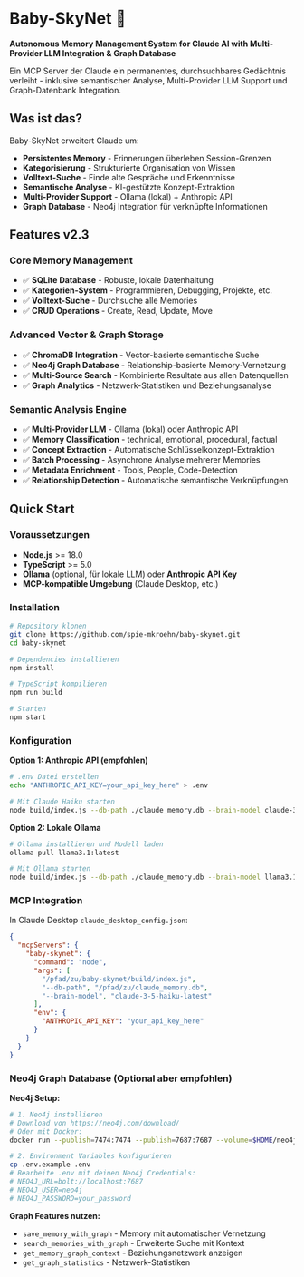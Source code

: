 # Baby-SkyNet 🤖

**Autonomous Memory Management System for Claude AI with Multi-Provider LLM Integration & Graph Database**

Ein MCP Server der Claude ein permanentes, durchsuchbares Gedächtnis verleiht - inklusive semantischer Analyse, Multi-Provider LLM Support und Graph-Datenbank Integration.

## Was ist das?

Baby-SkyNet erweitert Claude um:
- **Persistentes Memory** - Erinnerungen überleben Session-Grenzen
- **Kategorisierung** - Strukturierte Organisation von Wissen
- **Volltext-Suche** - Finde alte Gespräche und Erkenntnisse
- **Semantische Analyse** - KI-gestützte Konzept-Extraktion
- **Multi-Provider Support** - Ollama (lokal) + Anthropic API
- **Graph Database** - Neo4j Integration für verknüpfte Informationen

## Features v2.3

### Core Memory Management
- ✅ **SQLite Database** - Robuste, lokale Datenhaltung
- ✅ **Kategorien-System** - Programmieren, Debugging, Projekte, etc.
- ✅ **Volltext-Suche** - Durchsuche alle Memories
- ✅ **CRUD Operations** - Create, Read, Update, Move

### Advanced Vector & Graph Storage
- ✅ **ChromaDB Integration** - Vector-basierte semantische Suche
- ✅ **Neo4j Graph Database** - Relationship-basierte Memory-Vernetzung
- ✅ **Multi-Source Search** - Kombinierte Resultate aus allen Datenquellen
- ✅ **Graph Analytics** - Netzwerk-Statistiken und Beziehungsanalyse

### Semantic Analysis Engine
- ✅ **Multi-Provider LLM** - Ollama (lokal) oder Anthropic API
- ✅ **Memory Classification** - technical, emotional, procedural, factual
- ✅ **Concept Extraction** - Automatische Schlüsselkonzept-Extraktion
- ✅ **Batch Processing** - Asynchrone Analyse mehrerer Memories
- ✅ **Metadata Enrichment** - Tools, People, Code-Detection
- ✅ **Relationship Detection** - Automatische semantische Verknüpfungen

## Quick Start

### Voraussetzungen
- **Node.js** >= 18.0
- **TypeScript** >= 5.0
- **Ollama** (optional, für lokale LLM) oder **Anthropic API Key**
- **MCP-kompatible Umgebung** (Claude Desktop, etc.)

### Installation

```bash
# Repository klonen
git clone https://github.com/spie-mkroehn/baby-skynet.git
cd baby-skynet

# Dependencies installieren
npm install

# TypeScript kompilieren
npm run build

# Starten
npm start
```
### Konfiguration

**Option 1: Anthropic API (empfohlen)**
```bash
# .env Datei erstellen
echo "ANTHROPIC_API_KEY=your_api_key_here" > .env

# Mit Claude Haiku starten
node build/index.js --db-path ./claude_memory.db --brain-model claude-3-5-haiku-latest
```

**Option 2: Lokale Ollama**
```bash
# Ollama installieren und Modell laden
ollama pull llama3.1:latest

# Mit Ollama starten
node build/index.js --db-path ./claude_memory.db --brain-model llama3.1:latest
```

### MCP Integration

In Claude Desktop `claude_desktop_config.json`:

```json
{
  "mcpServers": {
    "baby-skynet": {
      "command": "node",
      "args": [
        "/pfad/zu/baby-skynet/build/index.js", 
        "--db-path", "/pfad/zu/claude_memory.db",
        "--brain-model", "claude-3-5-haiku-latest"
      ],
      "env": {
        "ANTHROPIC_API_KEY": "your_api_key_here"
      }
    }
  }
}
```

### Neo4j Graph Database (Optional aber empfohlen)

**Neo4j Setup:**
```bash
# 1. Neo4j installieren
# Download von https://neo4j.com/download/
# Oder mit Docker:
docker run --publish=7474:7474 --publish=7687:7687 --volume=$HOME/neo4j/data:/data neo4j

# 2. Environment Variables konfigurieren
cp .env.example .env
# Bearbeite .env mit deinen Neo4j Credentials:
# NEO4J_URL=bolt://localhost:7687
# NEO4J_USER=neo4j
# NEO4J_PASSWORD=your_password
```

**Graph Features nutzen:**
- `save_memory_with_graph` - Memory mit automatischer Vernetzung
- `search_memories_with_graph` - Erweiterte Suche mit Kontext
- `get_memory_graph_context` - Beziehungsnetzwerk anzeigen
- `get_graph_statistics` - Netzwerk-Statistiken